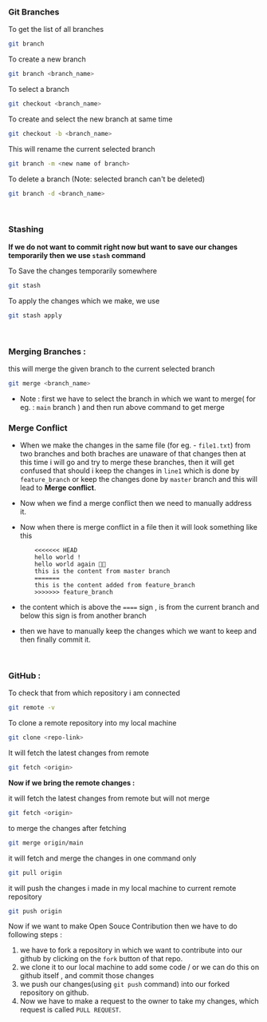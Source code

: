 ### Git Branches

To get the list of all branches
```bash
git branch
```
To create a new branch
```bash
git branch <branch_name>
```
To select a branch
```bash
git checkout <branch_name>
```

To create and select the new branch at same time
```bash
git checkout -b <branch_name>
```

This will rename the current selected branch 
```bash
git branch -m <new name of branch>
``` 

To delete a branch  (Note: selected branch can't be deleted)
```bash
git branch -d <branch_name>
```
<br>

### Stashing

**If we do not want to commit right now but want to save our changes temporarily then we use `stash` command**





To Save the changes temporarily somewhere
```bash
git stash
```

To apply the changes which we make, we use 
```bash
git stash apply
``` 

<br>

### Merging Branches :

this will merge the given branch to the current selected branch
```bash
git merge <branch_name>
```
	
- Note : first we have to select the branch in which we want to merge( for eg. : `main` branch ) and then run above command to get merge


### Merge Conflict

- When we make the changes in the same file (for eg. - `file1.txt`) from two branches and both braches are unaware of that changes
then at this time i will go and try to merge these branches, then it will get confused that should i keep the changes in `line1` which is done by `feature_branch` or keep the changes done by `master` branch
and this will lead to **Merge conflict**.


- Now when we find a merge conflict then we need to manually address it.

- Now when there is merge conflict in a file then it will look something like this
    ```
        <<<<<<< HEAD
        hello world !
        hello world again 👩🏻
        this is the content from master branch
        =======
        this is the content added from feature_branch
        >>>>>>> feature_branch
    ```
- the content which is above the `====` sign , is from the current branch and below this sign is from another branch 

- then we have to manually keep the changes which we want to keep and then finally commit it.

<br>

### GitHub :

To check that from which repository i am connected
```bash
git remote -v
```

To clone a remote repository into my local machine
```bash
git clone <repo-link>
```

It will fetch the latest changes from remote
```bash
git fetch <origin>
```
	
	
**Now if we bring the remote changes :**

it will fetch the latest changes from remote but will not merge
```bash
git fetch <origin>
```

to merge the changes after fetching
```bash
git merge origin/main
```

it will fetch and merge the changes in one command only
```bash
git pull origin 
```
    

it will push the changes i made in my local machine to current remote repository
```bash
git push origin
```

Now if we want to make Open Souce Contribution then we have to do following steps :

1. we have to fork a repository in which we want to contribute into our github by clicking on the `fork` button of that repo.
2. we clone it to our local machine to add some code / or we can do this on github itself , and commit those changes
3. we push our changes(using `git push` command) into our forked repository on github.
4. Now we have to make a request to the owner to take my changes, which request is called `PULL REQUEST`.